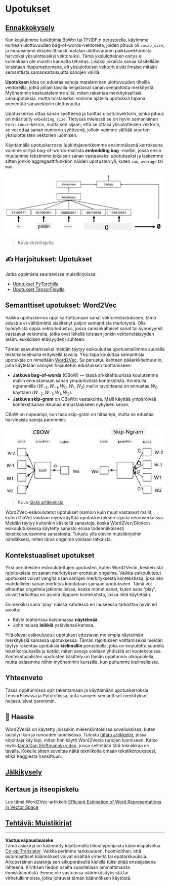<!--
CO_OP_TRANSLATOR_METADATA:
{
  "original_hash": "e40b47ac3fd48f71304ede1474e66293",
  "translation_date": "2025-08-28T20:07:22+00:00",
  "source_file": "lessons/5-NLP/14-Embeddings/README.md",
  "language_code": "fi"
}
-->
# Upotukset

## [Ennakkokysely](https://ff-quizzes.netlify.app/en/ai/quiz/27)

Kun koulutimme luokittimia BoW:n tai TF/IDF:n perusteella, käytimme korkean ulottuvuuden bag-of-words-vektoreita, joiden pituus oli `vocab_size`, ja muunsimme eksplisiittisesti matalan ulottuvuuden paikkavektoreista harvoiksi yksiulotteisiksi vektoreiksi. Tämä yksiulotteinen esitys ei kuitenkaan ole muistin kannalta tehokas. Lisäksi jokaista sanaa käsitellään toisistaan riippumattomana, eli yksiulotteiset vektorit eivät ilmaise mitään semanttista samankaltaisuutta sanojen välillä.

**Upotuksen** idea on edustaa sanoja matalamman ulottuvuuden tiheillä vektoreilla, jotka jollain tavalla heijastavat sanan semanttista merkitystä. Myöhemmin keskustelemme siitä, miten rakentaa merkityksellisiä sanaupotuksia, mutta toistaiseksi voimme ajatella upotuksia tapana pienentää sanavektorin ulottuvuutta.

Upotuskerros ottaa sanan syötteenä ja tuottaa ulostulovektorin, jonka pituus on määritelty `embedding_size`. Tietyssä mielessä se on hyvin samanlainen kuin `Linear`-kerros, mutta sen sijaan, että se ottaisi yksiulotteisen vektorin, se voi ottaa sanan numeron syötteenä, jolloin voimme välttää suurten yksiulotteisten vektorien luomisen.

Käyttämällä upotuskerrosta luokittajaverkkomme ensimmäisenä kerroksena voimme siirtyä bag-of-words-mallista **embedding bag** -malliin, jossa ensin muutamme tekstimme jokaisen sanan vastaavaksi upotukseksi ja laskemme sitten jonkin aggregaattifunktion näiden upotusten yli, kuten `sum`, `average` tai `max`.  

![Kuva, joka näyttää upotusluokittimen viidelle sanalle sekvenssissä.](../../../../../translated_images/embedding-classifier-example.b77f021a7ee67eeec8e68bfe11636c5b97d6eaa067515a129bfb1d0034b1ac5b.fi.png)

> Kuva kirjoittajalta

## ✍️ Harjoitukset: Upotukset

Jatka oppimista seuraavissa muistikirjoissa:
* [Upotukset PyTorchilla](EmbeddingsPyTorch.ipynb)
* [Upotukset TensorFlowlla](EmbeddingsTF.ipynb)

## Semanttiset upotukset: Word2Vec

Vaikka upotuskerros oppi kartoittamaan sanat vektoriedustukseen, tämä edustus ei välttämättä sisältänyt paljon semanttista merkitystä. Olisi hyödyllistä oppia vektoriedustus, jossa samankaltaiset sanat tai synonyymit vastaavat vektoreita, jotka ovat lähellä toisiaan jonkin vektorietäisyyden (esim. euklidisen etäisyyden) suhteen.

Tämän saavuttamiseksi meidän täytyy esikouluttaa upotusmallimme suurella tekstikokoelmalla erityisellä tavalla. Yksi tapa kouluttaa semanttisia upotuksia on nimeltään [Word2Vec](https://en.wikipedia.org/wiki/Word2vec). Se perustuu kahteen pääarkkitehtuuriin, joita käytetään sanojen hajautetun edustuksen tuottamiseen:

 - **Jatkuva bag-of-words** (CBoW) — tässä arkkitehtuurissa koulutamme mallin ennustamaan sanan ympäröivästä kontekstista. Annetulla ngrammilla $(W_{-2},W_{-1},W_0,W_1,W_2)$ mallin tavoitteena on ennustaa $W_0$ käyttäen $(W_{-2},W_{-1},W_1,W_2)$.
 - **Jatkuva skip-gram** on CBoW:n vastakohta. Malli käyttää ympäröivää kontekstisanan ikkunaa ennustaakseen nykyisen sanan.

CBoW on nopeampi, kun taas skip-gram on hitaampi, mutta se edustaa harvinaisia sanoja paremmin.

![Kuva, joka näyttää sekä CBoW- että Skip-Gram-algoritmit sanojen muuntamiseksi vektoreiksi.](../../../../../translated_images/example-algorithms-for-converting-words-to-vectors.fbe9207a726922f6f0f5de66427e8a6eda63809356114e28fb1fa5f4a83ebda7.fi.png)

> Kuva [tästä artikkelista](https://arxiv.org/pdf/1301.3781.pdf)

Word2Vec-esikoulutetut upotukset (samoin kuin muut vastaavat mallit, kuten GloVe) voidaan myös käyttää upotuskerroksen sijasta neuroverkoissa. Meidän täytyy kuitenkin käsitellä sanastoja, koska Word2Vec/GloVe:n esikoulutuksessa käytetty sanasto eroaa todennäköisesti tekstikorpuksemme sanastosta. Tutustu yllä oleviin muistikirjoihin nähdäksesi, miten tämä ongelma voidaan ratkaista.

## Kontekstuaaliset upotukset

Yksi perinteisten esikoulutettujen upotusten, kuten Word2Vecin, keskeisistä rajoituksista on sanan merkityksen erottelun ongelma. Vaikka esikoulutetut upotukset voivat vangita osan sanojen merkityksestä kontekstissa, jokainen mahdollinen sanan merkitys koodataan samaan upotukseen. Tämä voi aiheuttaa ongelmia jatkomalleissa, koska monet sanat, kuten sana 'play', voivat tarkoittaa eri asioita riippuen kontekstista, jossa niitä käytetään.

Esimerkiksi sana 'play' näissä kahdessa eri lauseessa tarkoittaa hyvin eri asioita:

- Kävin teatterissa katsomassa **näytelmää**.
- John haluaa **leikkiä** ystäviensä kanssa.

Yllä olevat esikoulutetut upotukset edustavat molempia näytelmän merkityksiä samassa upotuksessa. Tämän rajoituksen voittamiseksi meidän täytyy rakentaa upotuksia **kielimallin** perusteella, joka on koulutettu suurella tekstikorpuksella ja *tietää*, miten sanoja voidaan yhdistää eri konteksteissa. Kontekstuaalisten upotusten käsittely on tämän oppitunnin ulkopuolella, mutta palaamme niihin myöhemmin kurssilla, kun puhumme kielimalleista.

## Yhteenveto

Tässä oppitunnissa opit rakentamaan ja käyttämään upotuskerroksia TensorFlowssa ja Pytorchissa, jotta sanojen semanttiset merkitykset heijastuisivat paremmin.

## 🚀 Haaste

Word2Veciä on käytetty joissakin mielenkiintoisissa sovelluksissa, kuten laululyriikan ja runouden luomisessa. Tutustu [tähän artikkeliin](https://www.politetype.com/blog/word2vec-color-poems), jossa kirjoittaja käy läpi, miten hän käytti Word2Veciä runojen luomiseen. Katso myös [tämä Dan Shiffmannin video](https://www.youtube.com/watch?v=LSS_bos_TPI&ab_channel=TheCodingTrain), jossa selitetään tätä tekniikkaa eri tavalla. Kokeile sitten soveltaa näitä tekniikoita omaan tekstikorpukseesi, ehkä Kagglesta hankittuun.

## [Jälkikysely](https://ff-quizzes.netlify.app/en/ai/quiz/28)

## Kertaus ja itseopiskelu

Lue tämä Word2Vec-artikkeli: [Efficient Estimation of Word Representations in Vector Space](https://arxiv.org/pdf/1301.3781.pdf)

## [Tehtävä: Muistikirjat](assignment.md)

---

**Vastuuvapauslauseke**:  
Tämä asiakirja on käännetty käyttämällä tekoälypohjaista käännöspalvelua [Co-op Translator](https://github.com/Azure/co-op-translator). Vaikka pyrimme tarkkuuteen, huomioithan, että automaattiset käännökset voivat sisältää virheitä tai epätarkkuuksia. Alkuperäinen asiakirja sen alkuperäisellä kielellä tulisi pitää ensisijaisena lähteenä. Kriittisen tiedon osalta suositellaan ammattimaista ihmiskäännöstä. Emme ole vastuussa väärinkäsityksistä tai virhetulkinnoista, jotka johtuvat tämän käännöksen käytöstä.